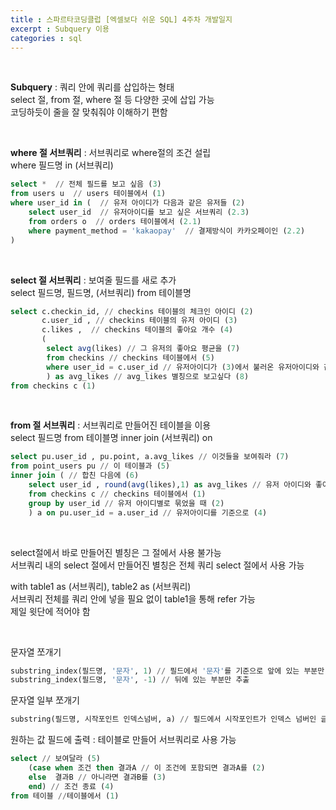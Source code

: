 ```yaml
---
title : 스파르타코딩클럽 [엑셀보다 쉬운 SQL] 4주차 개발일지
excerpt : Subquery 이용
categories : sql
---
```


<br>

**Subquery** : 쿼리 안에 쿼리를 삽입하는 형태  
select 절, from 절, where 절 등 다양한 곳에 삽입 가능  
코딩하듯이 줄을 잘 맞춰줘야 이해하기 편함

<br>

**where 절 서브쿼리** : 서브쿼리로 where절의 조건 설립  
where 필드명 in (서브쿼리)
```sql
select *  // 전체 필드를 보고 싶음 (3)
from users u  // users 테이블에서 (1)
where user_id in (  // 유저 아이디가 다음과 같은 유저들 (2)
	select user_id  // 유저아이디를 보고 싶은 서브쿼리 (2.3)
	from orders o  // orders 테이블에서 (2.1)
	where payment_method = 'kakaopay'  // 결제방식이 카카오페이인 (2.2)
)
```

<br>

**select 절 서브쿼리** : 보여줄 필드를 새로 추가  
select 필드명, 필드명, (서브쿼리) from 테이블명  
```sql
select c.checkin_id, // checkins 테이블의 체크인 아이디 (2)
	   c.user_id , // checkins 테이블의 유저 아이디 (3)
	   c.likes ,  // checkins 테이블의 좋아요 개수 (4)
	   (
		select avg(likes) // 그 유저의 좋아요 평균을 (7)
		from checkins // checkins 테이블에서 (5)
		where user_id = c.user_id // 유저아이디가 (3)에서 불러온 유저아이디와 같다면 (6)
		) as avg_likes // avg_likes 별칭으로 보고싶다 (8)
from checkins c (1)
```

<br>

**from 절 서브쿼리** : 서브쿼리로 만들어진 테이블을 이용  
select 필드명 from 테이블명 inner join (서브쿼리) on  
```sql
select pu.user_id , pu.point, a.avg_likes // 이것들을 보여줘라 (7)
from point_users pu // 이 테이블과 (5)
inner join ( // 합친 다음에 (6)
	select user_id , round(avg(likes),1) as avg_likes // 유저 아이디와 좋아요 평균 개수 필드를 보여주는 테이블을 (3)
	from checkins c // checkins 테이블에서 (1)
	group by user_id // 유저 아이디별로 묶었을 때 (2)
	) a on pu.user_id = a.user_id // 유저아이디를 기준으로 (4)
```

<br>

select절에서 바로 만들어진 별칭은 그 절에서 사용 불가능  
서브쿼리 내의 select 절에서 만들어진 별칭은 전체 쿼리 select 절에서 사용 가능

with table1 as (서브쿼리), table2 as (서브쿼리)  
서브쿼리 전체를 쿼리 안에 넣을 필요 없이 table1을 통해 refer 가능  
제일 윗단에 적어야 함

<br>

문자열 쪼개기 
```sql 
substring_index(필드명, '문자', 1) // 필드에서 '문자'를 기준으로 앞에 있는 부분만 추출  
substring_index(필드명, '문자', -1) // 뒤에 있는 부분만 추출
```

문자열 일부 쪼개기  
```sql
substring(필드명, 시작포인트 인덱스넘버, a) // 필드에서 시작포인트가 인덱스 넘버인 글자부터 옆으로 a 칸까지 추출
```

원하는 값 필드에 출력 : 테이블로 만들어 서브쿼리로 사용 가능  
```sql
select // 보여달라 (5)
	(case when 조건 then 결과A // 이 조건에 포함되면 결과A를 (2)
	else  결과B // 아니라면 결과B를 (3)
	end) // 조건 종료 (4)
from 테이블 //테이블에서 (1)
```